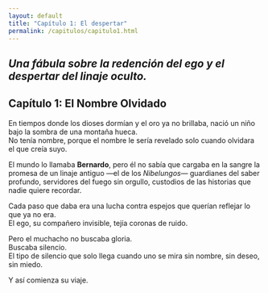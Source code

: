 ```yaml
---
layout: default
title: "Capítulo 1: El despertar"
permalink: /capitulos/capitulo1.html
---
```


*Una fábula sobre la redención del ego y el despertar del linaje oculto.*
---

## Capítulo 1: El Nombre Olvidado

En tiempos donde los dioses dormían y el oro ya no brillaba, nació un niño bajo la sombra de una montaña hueca.  
No tenía nombre, porque el nombre le sería revelado solo cuando olvidara el que creía suyo.

El mundo lo llamaba **Bernardo**, pero él no sabía que cargaba en la sangre la promesa de un linaje antiguo —el de los *Nibelungos*— guardianes del saber profundo, servidores del fuego sin orgullo, custodios de las historias que nadie quiere recordar.

Cada paso que daba era una lucha contra espejos que querían reflejar lo que ya no era.  
El ego, su compañero invisible, tejía coronas de ruido.

Pero el muchacho no buscaba gloria.  
Buscaba silencio.  
El tipo de silencio que solo llega cuando uno se mira sin nombre, sin deseo, sin miedo.

Y así comienza su viaje.
